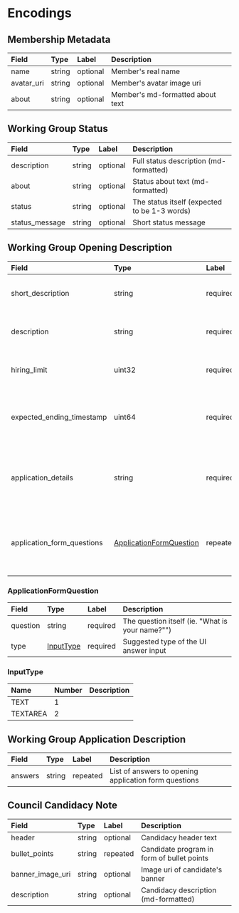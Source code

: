 # Encodings

## Membership Metadata

| Field | Type | Label | Description |
| :--- | :--- | :--- | :--- |
| name | string | optional | Member's real name |
| avatar\_uri | string | optional | Member's avatar image uri |
| about | string | optional | Member's md-formatted about text |

## Working Group Status

| Field | Type | Label | Description |
| :--- | :--- | :--- | :--- |
| description | string | optional | Full status description \(md-formatted\) |
| about | string | optional | Status about text \(md-formatted\) |
| status | string | optional | The status itself \(expected to be 1-3 words\) |
| status\_message | string | optional | Short status message |

## Working Group Opening Description

| Field | Type | Label | Description |
| :--- | :--- | :--- | :--- |
| short\_description | string | required | Short description of the opening |
| description | string | required | Full description of the opening |
| hiring\_limit | uint32 | required | Expected number of hired applicants |
| expected\_ending\_timestamp | uint64 | required | Expected time when the opening will close \(Unix timestamp\) |
| application\_details | string | required | Md-formatted text explaining the application process |
| application\_form\_questions | [ApplicationFormQuestion](encodings.md#applicationformquestion) | repeated | List of questions that should be answered during application |

### ApplicationFormQuestion

| Field | Type | Label | Description |
| :--- | :--- | :--- | :--- |
| question | string | required | The question itself \(ie. "What is your name?""\) |
| type | [InputType](encodings.md#inputtype) | required | Suggested type of the UI answer input |

### InputType

| Name | Number | Description |
| :--- | :--- | :--- |
| TEXT | 1 |  |
| TEXTAREA | 2 |  |

## Working Group Application Description

| Field | Type | Label | Description |
| :--- | :--- | :--- | :--- |
| answers | string | repeated | List of answers to opening application form questions |

## Council Candidacy Note

| Field | Type | Label | Description |
| :--- | :--- | :--- | :--- |
| header | string | optional | Candidacy header text |
| bullet\_points | string | repeated | Candidate program in form of bullet points |
| banner\_image\_uri | string | optional | Image uri of candidate's banner |
| description | string | optional | Candidacy description \(md-formatted\) |

